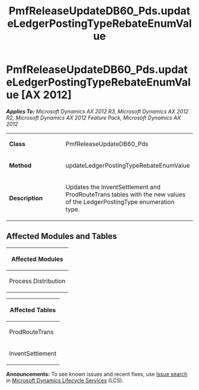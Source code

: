 ﻿---
title: PmfReleaseUpdateDB60_Pds.updateLedgerPostingTypeRebateEnumValue
TOCTitle: PmfReleaseUpdateDB60_Pds.updateLedgerPostingTypeRebateEnumValue
ms:assetid: 17b8a099-4c85-e643-b180-03368e2407ad
ms:mtpsurl: https://msdn.microsoft.com/en-us/library/JJ718590(v=AX.60)
ms:contentKeyID: 49706874
ms.date: 05/18/2015
mtps_version: v=AX.60
---

# PmfReleaseUpdateDB60\_Pds.updateLedgerPostingTypeRebateEnumValue [AX 2012]


_**Applies To:** Microsoft Dynamics AX 2012 R3, Microsoft Dynamics AX 2012 R2, Microsoft Dynamics AX 2012 Feature Pack, Microsoft Dynamics AX 2012_

<table>
<colgroup>
<col style="width: 50%" />
<col style="width: 50%" />
</colgroup>
<tbody>
<tr class="odd">
<td><p><strong>Class</strong></p></td>
<td><p>PmfReleaseUpdateDB60_Pds</p></td>
</tr>
<tr class="even">
<td><p><strong>Method</strong></p></td>
<td><p>updateLedgerPostingTypeRebateEnumValue</p></td>
</tr>
<tr class="odd">
<td><p><strong>Description</strong></p></td>
<td><p>Updates the InventSettlement and ProdRouteTrans tables with the new values of the LedgerPostingType enumeration type.</p></td>
</tr>
</tbody>
</table>


## Affected Modules and Tables

<table>
<colgroup>
<col style="width: 100%" />
</colgroup>
<thead>
<tr class="header">
<th><p>Affected Modules</p></th>
</tr>
</thead>
<tbody>
<tr class="odd">
<td><p>Process Distribution</p></td>
</tr>
</tbody>
</table>


<table>
<colgroup>
<col style="width: 100%" />
</colgroup>
<thead>
<tr class="header">
<th><p>Affected Tables</p></th>
</tr>
</thead>
<tbody>
<tr class="odd">
<td><p>ProdRouteTrans</p></td>
</tr>
<tr class="even">
<td><p>InventSettlement</p></td>
</tr>
</tbody>
</table>

  
**Announcements:** To see known issues and recent fixes, use [Issue search](http://go.microsoft.com/fwlink/?linkid=389258) in [Microsoft Dynamics Lifecycle Services](http://go.microsoft.com/fwlink/?linkid=306505) (LCS).

